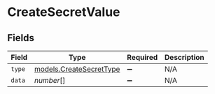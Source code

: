 # CreateSecretValue


## Fields

| Field                                                    | Type                                                     | Required                                                 | Description                                              |
| -------------------------------------------------------- | -------------------------------------------------------- | -------------------------------------------------------- | -------------------------------------------------------- |
| `type`                                                   | [models.CreateSecretType](../models/createsecrettype.md) | :heavy_minus_sign:                                       | N/A                                                      |
| `data`                                                   | *number*[]                                               | :heavy_minus_sign:                                       | N/A                                                      |